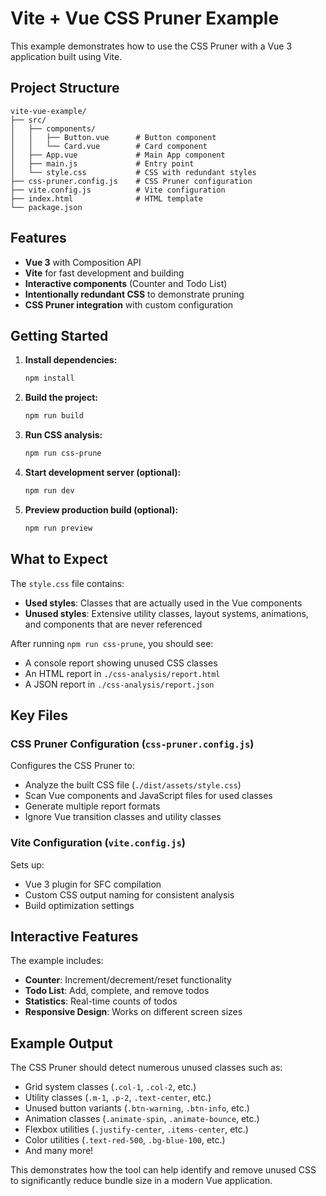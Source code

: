# Vite + Vue CSS Pruner Example

This example demonstrates how to use the CSS Pruner with a Vue 3 application built using Vite.

## Project Structure

```
vite-vue-example/
├── src/
│   ├── components/
│   │   ├── Button.vue      # Button component
│   │   └── Card.vue        # Card component
│   ├── App.vue             # Main App component
│   ├── main.js             # Entry point
│   └── style.css           # CSS with redundant styles
├── css-pruner.config.js    # CSS Pruner configuration
├── vite.config.js          # Vite configuration
├── index.html              # HTML template
└── package.json
```

## Features

- **Vue 3** with Composition API
- **Vite** for fast development and building
- **Interactive components** (Counter and Todo List)
- **Intentionally redundant CSS** to demonstrate pruning
- **CSS Pruner integration** with custom configuration

## Getting Started

1. **Install dependencies:**
   ```bash
   npm install
   ```

2. **Build the project:**
   ```bash
   npm run build
   ```

3. **Run CSS analysis:**
   ```bash
   npm run css-prune
   ```

4. **Start development server (optional):**
   ```bash
   npm run dev
   ```

5. **Preview production build (optional):**
   ```bash
   npm run preview
   ```

## What to Expect

The `style.css` file contains:
- **Used styles**: Classes that are actually used in the Vue components
- **Unused styles**: Extensive utility classes, layout systems, animations, and components that are never referenced

After running `npm run css-prune`, you should see:
- A console report showing unused CSS classes
- An HTML report in `./css-analysis/report.html`
- A JSON report in `./css-analysis/report.json`

## Key Files

### CSS Pruner Configuration (`css-pruner.config.js`)

Configures the CSS Pruner to:
- Analyze the built CSS file (`./dist/assets/style.css`)
- Scan Vue components and JavaScript files for used classes
- Generate multiple report formats
- Ignore Vue transition classes and utility classes

### Vite Configuration (`vite.config.js`)

Sets up:
- Vue 3 plugin for SFC compilation
- Custom CSS output naming for consistent analysis
- Build optimization settings

## Interactive Features

The example includes:
- **Counter**: Increment/decrement/reset functionality
- **Todo List**: Add, complete, and remove todos
- **Statistics**: Real-time counts of todos
- **Responsive Design**: Works on different screen sizes

## Example Output

The CSS Pruner should detect numerous unused classes such as:
- Grid system classes (`.col-1`, `.col-2`, etc.)
- Utility classes (`.m-1`, `.p-2`, `.text-center`, etc.)
- Unused button variants (`.btn-warning`, `.btn-info`, etc.)
- Animation classes (`.animate-spin`, `.animate-bounce`, etc.)
- Flexbox utilities (`.justify-center`, `.items-center`, etc.)
- Color utilities (`.text-red-500`, `.bg-blue-100`, etc.)
- And many more!

This demonstrates how the tool can help identify and remove unused CSS to significantly reduce bundle size in a modern Vue application.